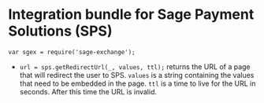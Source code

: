 # Integration bundle for Sage Payment Solutions (SPS)
`var sgex = require('sage-exchange');`
* `url = sps.getRedirectUrl(_, values, ttl);`
returns the URL of a page that will redirect the user to SPS.
`values` is a string containing the values that need to be embedded in the page.
`ttl` is a time to live for the URL in seconds. After this time the URL is invalid.
